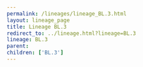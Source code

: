 ```yaml
---
permalink: /lineages/lineage_BL.3.html
layout: lineage_page
title: Lineage BL.3
redirect_to: ../lineage.html?lineage=BL.3
lineage: BL.3
parent: 
children: ['BL.3']
---
```


